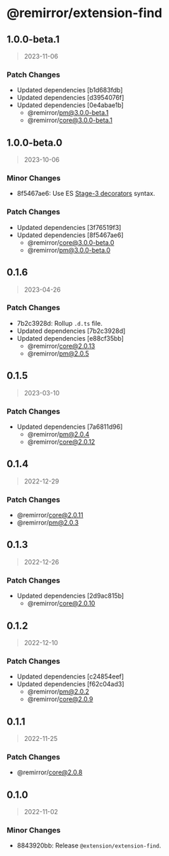 # @remirror/extension-find

## 1.0.0-beta.1

> 2023-11-06

### Patch Changes

- Updated dependencies [b1d683fdb]
- Updated dependencies [d3954076f]
- Updated dependencies [0e4abae1b]
  - @remirror/pm@3.0.0-beta.1
  - @remirror/core@3.0.0-beta.1

## 1.0.0-beta.0

> 2023-10-06

### Minor Changes

- 8f5467ae6: Use ES [Stage-3 decorators](https://github.com/tc39/proposal-decorators) syntax.

### Patch Changes

- Updated dependencies [3f76519f3]
- Updated dependencies [8f5467ae6]
  - @remirror/core@3.0.0-beta.0
  - @remirror/pm@3.0.0-beta.0

## 0.1.6

> 2023-04-26

### Patch Changes

- 7b2c3928d: Rollup `.d.ts` file.
- Updated dependencies [7b2c3928d]
- Updated dependencies [e88cf35bb]
  - @remirror/core@2.0.13
  - @remirror/pm@2.0.5

## 0.1.5

> 2023-03-10

### Patch Changes

- Updated dependencies [7a6811d96]
  - @remirror/pm@2.0.4
  - @remirror/core@2.0.12

## 0.1.4

> 2022-12-29

### Patch Changes

- @remirror/core@2.0.11
- @remirror/pm@2.0.3

## 0.1.3

> 2022-12-26

### Patch Changes

- Updated dependencies [2d9ac815b]
  - @remirror/core@2.0.10

## 0.1.2

> 2022-12-10

### Patch Changes

- Updated dependencies [c24854eef]
- Updated dependencies [f62c04ad3]
  - @remirror/pm@2.0.2
  - @remirror/core@2.0.9

## 0.1.1

> 2022-11-25

### Patch Changes

- @remirror/core@2.0.8

## 0.1.0

> 2022-11-02

### Minor Changes

- 8843920bb: Release `@extension/extension-find`.
